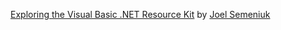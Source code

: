 <a href="http://msdn.microsoft.com/vbasic/default.aspx?pull=/library/en-us/dv_vstechart/html/vbresourcekit.asp" target="_blank">Exploring the Visual Basic .NET Resource Kit</a> by <a href="http://weblogs.asp.net/Jsemeniuk/" target="_blank">Joel Semeniuk</a>
